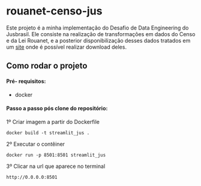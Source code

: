# rouanet-censo-jus

Este projeto é a minha implementação do Desafio de Data Engineering do Jusbrasil. Ele consiste na realização de transformações em dados do Censo e da Lei Rouanet, e a posterior disponibilização desses dados tratados em um [site](rouanet-censo-jus.streamlit.app/) onde é possível realizar download deles.

## Como rodar o projeto

#### Pré- requisitos:

* docker

#### Passo a passo pós clone do repositório:

1º Criar imagem a partir do Dockerfile
```
docker build -t streamlit_jus .
```
2º Executar o contêiner
```
docker run -p 8501:8501 streamlit_jus
```
3º Clicar na url que aparece no terminal
```
http://0.0.0.0:8501
```
